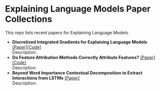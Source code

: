 #  Explaining Language Models Paper Collections
 This repo lists recent papers for Explaining Language Models.

- **Discretized Integrated Gradients for Explaining Language Models** [[Paper]](https://arxiv.org/pdf/2108.13654.pdf)[[Code]](https://github.com/INK-USC/DIG)<br>Description: 
- **Do Feature Attribution Methods Correctly Attribute Features?** [[Paper]](https://arxiv.org/pdf/2104.14403.pdf)[[Code]](https://github.com/YilunZhou/feature-attribution-evaluation)<br>Description: 
- **Beyond Word Importance Contextual Decomposition to Extract Interactions from LSTMs** [[Paper]](https://arxiv.org/pdf/1801.05453.pdf)<br>Description: 

